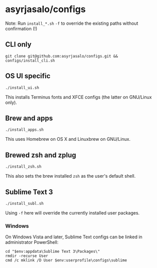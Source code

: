 # asyrjasalo/configs

Note: Run `install_*.sh` `-f` to override the existing paths without confirmation (!)

## CLI only

    git clone git@github.com:asyrjasalo/configs.git && configs/install_cli.sh

## OS UI specific

    ./install_ui.sh

This installs Terminus fonts and XFCE configs (the latter on GNU/Linux only).

## Brew and apps

    ./install_apps.sh

This uses Homebrew on OS X and Linuxbrew on GNU/Linux.

## Brewed zsh and zplug

    ./install_zsh.sh

This also sets the brew installed `zsh` as the user's default shell.

## Sublime Text 3

    ./install_subl.sh

Using `-f` here will override the currently installed user packages.

### Windows

On Windows Vista and later, Sublime Text configs can be linked in administrator PowerShell:

```
cd "$env:appdata\Sublime Text 3\Packages\"
rmdir -recurse User
cmd /c mklink /D User $env:userprofile\configs\sublime
```
